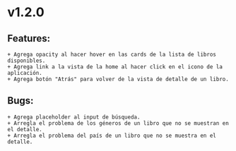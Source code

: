 # v1.2.0

## Features:
	+ Agrega opacity al hacer hover en las cards de la lista de libros disponibles.
	+ Agrega link a la vista de la home al hacer click en el icono de la aplicación.
	+ Agrega botón "Atrás" para volver de la vista de detalle de un libro.

## Bugs:
	+ Agrega placeholder al input de búsqueda.
	+ Arregla el problema de los géneros de un libro que no se muestran en el detalle.
	+ Arregla el problema del país de un libro que no se muestra en el detalle.
	
